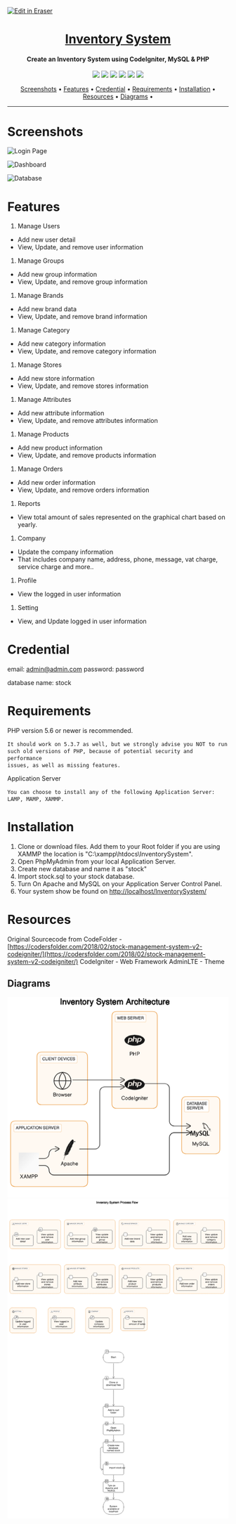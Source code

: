 <p><a target="_blank" href="https://app.eraser.io/workspace/m5slGlRfBf7Xmi5HwElp" id="edit-in-eraser-github-link"><img alt="Edit in Eraser" src="https://firebasestorage.googleapis.com/v0/b/second-petal-295822.appspot.com/o/images%2Fgithub%2FOpen%20in%20Eraser.svg?alt=media&amp;token=968381c8-a7e7-472a-8ed6-4a6626da5501"></a></p>


<h1 align="center"><a href="https://github.com/ronknight/HTML-and-CSS-Minifier">Inventory System</a></h1>
<h4 align="center">Create an Inventory System using CodeIgniter, MySQL & PHP</h4>

<p align="center">
<a href="https://twitter.com/PinoyITSolution"><img src="https://img.shields.io/twitter/follow/PinoyITSolution?style=social"></a>
<a href="https://github.com/ronknight?tab=followers"><img src="https://img.shields.io/github/followers/ronknight?style=social"></a>
<a href="https://github.com/ronknight/HTML-and-CSS-Minifier/issues"><img src="https://img.shields.io/badge/contributions-welcome-brightgreen.svg?style=flat"></a>
<a href="https://github.com/ronknight/HTML-and-CSS-Minifier/blob/master/LICENSE"><img src="https://img.shields.io/badge/License-MIT-yellow.svg"></a>
<a href="#"><img src="https://img.shields.io/badge/Made%20with-Python-1f425f.svg"></a>
<a href="#"><img src="https://img.shields.io/badge/Made%20with%20%F0%9F%A4%8D%20by%20-%20Ronknight%20-%20red"></a>
</p>

<p align="center">
  <a href="#screenshots">Screenshots</a> •
  <a href="#features">Features</a> •
  <a href="#credential">Credential</a> •
  <a href="#requirements">Requirements</a> •
  <a href="#installation">Installation</a> •
  <a href="#resources">Resources</a> •
  <a href="#diagrams">Diagrams</a> •
</p>

---

# Screenshots
![Login Page](https://github.com/ronknight/InventorySystem/blob/master/assets/images/screenshots/login.PNG "")

![Dashboard](https://github.com/ronknight/InventorySystem/blob/master/assets/images/screenshots/dashboard.PNG "")

![Database](https://github.com/ronknight/InventorySystem/blob/master/assets/images/screenshots/database.PNG "")

# Features
1. Manage Users
- Add new user detail
- View, Update, and remove user information
1. Manage Groups
- Add new group information
- View, Update, and remove group information
1. Manage Brands
- Add new brand data
- View, Update, and remove brand information
1. Manage Category
- Add new category information
- View, Update, and remove category information
1. Manage Stores
- Add new store information
- View, Update, and remove stores information
1. Manage Attributes
- Add new attribute information
- View, Update, and remove attributes information
1. Manage Products
- Add new product information
- View, Update, and remove products information
1. Manage Orders
- Add new order information
- View, Update, and remove orders information
1. Reports
- View total amount of sales represented on the graphical chart based on yearly.
1. Company
- Update the company information
- That includes company name, address, phone, message, vat charge, service charge and more..
1. Profile
- View the logged in user information
1. Setting
- View, and Update logged in user information

# Credential
email: [﻿admin@admin.com](mailto:admin@admin.com)
password: password

database name: stock

# Requirements
PHP version 5.6 or newer is recommended.

```
It should work on 5.3.7 as well, but we strongly advise you NOT to run
such old versions of PHP, because of potential security and performance
issues, as well as missing features.
```
Application Server

```
You can choose to install any of the following Application Server: LAMP, MAMP, XAMMP.
```
# Installation
1. Clone or download files. Add them to your Root folder if you are using XAMMP the location is "C:\xampp\htdocs\InventorySystem".
2. Open PhpMyAdmin from your local Application Server.
3. Create new database and name it as "stock"
4. Import stock.sql to your stock database.
5. Turn On Apache and MySQL on your Application Server Control Panel.
6. Your system show be found on [﻿http://localhost/InventorySystem/](http://localhost/InventorySystem/) 

# Resources
Original Sourcecode from CodeFolder - [﻿https://codersfolder.com/2018/02/stock-management-system-v2-codeigniter/](https://codersfolder.com/2018/02/stock-management-system-v2-codeigniter/)
CodeIgniter - Web Framework
AdminLTE - Theme

<!-- eraser-additional-content -->
## Diagrams
<!-- eraser-additional-files -->
<a href="/README-Inventory System Architecture-1.eraserdiagram" data-element-id="AbcPsRGDY-UhIUl_iSekL"><img src="/.eraser/m5slGlRfBf7Xmi5HwElp___3Jivg2tjMecMlrHwbIVIBR8f7U03___---diagram----183155d7d2295f14751da1849205be06-Inventory-System-Architecture.png" alt="" data-element-id="AbcPsRGDY-UhIUl_iSekL" /></a>
<a href="/README-Inventory System Process Flow-2.eraserdiagram" data-element-id="6wk2ZJlDbVDMNHFUYGpnA"><img src="/.eraser/m5slGlRfBf7Xmi5HwElp___3Jivg2tjMecMlrHwbIVIBR8f7U03___---diagram----403eabcbfe259f79a6f1d3bdc45a37fa-Inventory-System-Process-Flow.png" alt="" data-element-id="6wk2ZJlDbVDMNHFUYGpnA" /></a>
<!-- end-eraser-additional-files -->
<!-- end-eraser-additional-content -->
<!--- Eraser file: https://app.eraser.io/workspace/m5slGlRfBf7Xmi5HwElp --->